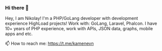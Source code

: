 ### Hi there 👋

Hey, I am Nikolay! I'm a PHP/GoLang developer with development experience HighLoad projects!
Work with: GoLang, Laravel, Phalcon.
I have 10+ years of PHP experience, work with APIs, JSON data, graphs, mobile apps and etc.

📫 How to reach me: https://t.me/kamenevn

<!--
**kamenevn/kamenevn** is a ✨ _special_ ✨ repository because its `README.md` (this file) appears on your GitHub profile.

Here are some ideas to get you started:

- 🔭 I’m currently working on ...
- 🌱 I’m currently learning ...
- 👯 I’m looking to collaborate on ...
- 🤔 I’m looking for help with ...
- 💬 Ask me about ...
- 📫 How to reach me: ...
- 😄 Pronouns: ...
- ⚡ Fun fact: ...
-->

